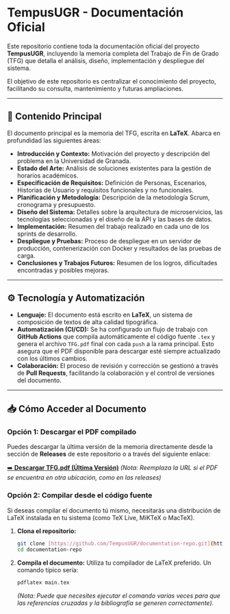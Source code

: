 # TempusUGR - Documentación Oficial

Este repositorio contiene toda la documentación oficial del proyecto **TempusUGR**, incluyendo la memoria completa del Trabajo de Fin de Grado (TFG) que detalla el análisis, diseño, implementación y despliegue del sistema.

El objetivo de este repositorio es centralizar el conocimiento del proyecto, facilitando su consulta, mantenimiento y futuras ampliaciones.

---

## 📄 Contenido Principal

El documento principal es la memoria del TFG, escrita en **LaTeX**. Abarca en profundidad las siguientes áreas:

* **Introducción y Contexto:** Motivación del proyecto y descripción del problema en la Universidad de Granada.
* **Estado del Arte:** Análisis de soluciones existentes para la gestión de horarios académicos.
* **Especificación de Requisitos:** Definición de Personas, Escenarios, Historias de Usuario y requisitos funcionales y no funcionales.
* **Planificación y Metodología:** Descripción de la metodología Scrum, cronograma y presupuesto.
* **Diseño del Sistema:** Detalles sobre la arquitectura de microservicios, las tecnologías seleccionadas y el diseño de la API y las bases de datos.
* **Implementación:** Resumen del trabajo realizado en cada uno de los sprints de desarrollo.
* **Despliegue y Pruebas:** Proceso de despliegue en un servidor de producción, contenerización con Docker y resultados de las pruebas de carga.
* **Conclusiones y Trabajos Futuros:** Resumen de los logros, dificultades encontradas y posibles mejoras.

---

## ⚙️ Tecnología y Automatización

* **Lenguaje:** El documento está escrito en **LaTeX**, un sistema de composición de textos de alta calidad tipográfica.
* **Automatización (CI/CD):** Se ha configurado un flujo de trabajo con **GitHub Actions** que compila automáticamente el código fuente `.tex` y genera el archivo `TFG.pdf` final con cada `push` a la rama principal. Esto asegura que el PDF disponible para descargar esté siempre actualizado con los últimos cambios.
* **Colaboración:** El proceso de revisión y corrección se gestionó a través de **Pull Requests**, facilitando la colaboración y el control de versiones del documento.

---

## 📥 Cómo Acceder al Documento

### **Opción 1: Descargar el PDF compilado**

Puedes descargar la última versión de la memoria directamente desde la sección de **Releases** de este repositorio o a través del siguiente enlace:

[➡️ **Descargar TFG.pdf (Última Versión)**](https://github.com/TempusUGR/documentation-repo/blob/main/TFG.pdf)
*(Nota: Reemplaza la URL si el PDF se encuentra en otra ubicación, como en las releases)*

### **Opción 2: Compilar desde el código fuente**

Si deseas compilar el documento tú mismo, necesitarás una distribución de LaTeX instalada en tu sistema (como TeX Live, MiKTeX o MacTeX).

1.  **Clona el repositorio:**
    ```bash
    git clone [https://github.com/TempusUGR/documentation-repo.git](https://github.com/TempusUGR/documentation-repo.git)
    cd documentation-repo
    ```

2.  **Compila el documento:**
    Utiliza tu compilador de LaTeX preferido. Un comando típico sería:
    ```bash
    pdflatex main.tex
    ```
    *(Nota: Puede que necesites ejecutar el comando varias veces para que las referencias cruzadas y la bibliografía se generen correctamente).*
